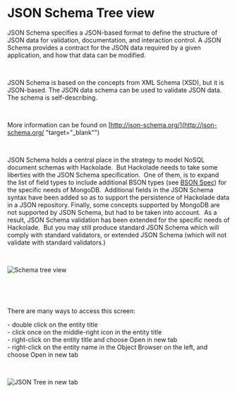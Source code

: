 # JSON Schema Tree view

JSON Schema specifies a JSON-based format to define the structure of JSON data for validation, documentation, and interaction control. A JSON Schema provides a contract for the JSON data required by a given application, and how that data can be modified.

&nbsp;

JSON Schema is based on the concepts from XML Schema (XSD), but it is JSON-based. The JSON data schema can be used to validate JSON data. The schema is self-describing.

&nbsp;

More information can be found on [http://json-schema.org/](<http://json-schema.org/> "target=\"\_blank\"")

&nbsp;

JSON Schema holds a central place in the strategy to model NoSQL document schemas with Hackolade.&nbsp; But Hackolade needs to take some liberties with the JSON Schema specification.&nbsp; One of them, is to expand the list of field types to include additional BSON types (see [BSON Spec](<http://bsonspec.org/> "target=\"\_blank\"")) for the specific needs of MongoDB.&nbsp; Additional fields in the JSON Schema syntax have been added so as to support the persistence of Hackolade data in a JSON repository. Finally, some concepts supported by MongoDB are not supported by JSON Schema, but had to be taken into account.&nbsp; As a result, JSON Schema validation has been extended for the specific needs of Hackolade.&nbsp; But you may still produce standard JSON Schema which will comply with standard validators, or extended JSON Schema (which will not validate with standard validators.)

&nbsp;

![Schema tree view](<lib/Couchbase schema tree view.png>)

&nbsp;

&nbsp;

There are many ways to access this screen:

\- double click on the entity title\
\- click once on the middle-right icon in the entity title\
\- right-click on the entity title and choose Open in new tab\
\- right-click on the entity name in the Object Browser on the left, and choose Open in new tab

&nbsp;

![JSON Tree in new tab](<lib/JSON Tree in new tab.png>)

